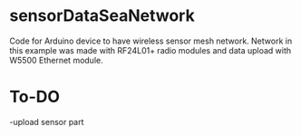 # sensorDataSeaNetwork
Code for Arduino device to have wireless sensor mesh network. Network in this example was made with RF24L01+ radio modules and data upload with W5500 Ethernet module.

# To-DO
 -upload sensor part
